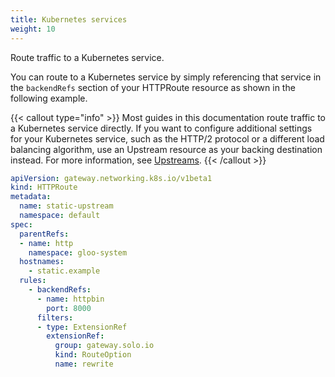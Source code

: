 ```yaml
---
title: Kubernetes services
weight: 10
---
```


Route traffic to a Kubernetes service.

You can route to a Kubernetes service by simply referencing that service in the `backendRefs` section of your HTTPRoute resource as shown in the following example.

{{< callout type="info" >}}
Most guides in this documentation route traffic to a Kubernetes service directly. If you want to configure additional settings for your Kubernetes service, such as the HTTP/2 protocol or a different load balancing algorithm, use an Upstream resource as your backing destination instead. For more information, see [Upstreams](/docs/traffic-management/destination-types/upstreams/). 
{{< /callout >}}

```yaml {linenos=table,hl_lines=[13,14,15],linenostart=1,filename="k8s-service-httproute.yaml"}
apiVersion: gateway.networking.k8s.io/v1beta1
kind: HTTPRoute
metadata:
  name: static-upstream
  namespace: default
spec:
  parentRefs:
  - name: http
    namespace: gloo-system
  hostnames:
    - static.example
  rules:
    - backendRefs:
      - name: httpbin
        port: 8000
      filters:
      - type: ExtensionRef
        extensionRef:
          group: gateway.solo.io
          kind: RouteOption
          name: rewrite
```
